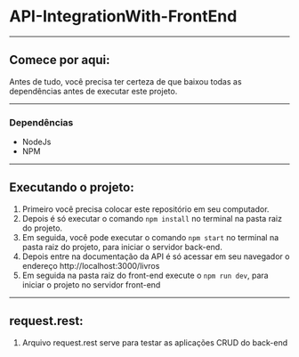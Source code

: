 # API-IntegrationWith-FrontEnd

---

## Comece por aqui:
Antes de tudo, você precisa ter certeza de que baixou todas as dependências antes de executar este projeto.

---

### Dependências
- NodeJs
- NPM

---

## Executando o projeto:

1) Primeiro você precisa colocar este repositório em seu computador.
2) Depois é só executar o comando ```npm install``` no terminal na pasta raiz do projeto.
3) Em seguida, você pode executar o comando `npm start` no terminal na pasta raiz do projeto, para iniciar o servidor back-end.
4) Depois entre na documentação da API é só acessar em seu navegador o endereço http://localhost:3000/livros
5) Em seguida na pasta raiz do front-end execute o `npm run dev`, para iniciar o projeto no servidor front-end

---------

## request.rest:
1) Arquivo request.rest serve para testar as aplicações CRUD do back-end
